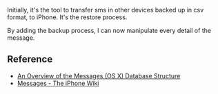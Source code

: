 Initially, it's the tool to transfer sms in other devices backed up in csv format,
to iPhone. It's the restore process.

By adding the backup process, I can now manipulate every detail of the message.

## Reference ##

- [An Overview of the Messages (OS X) Database Structure](http://joshgrochowski.com/overview-of-messages-database-structure/)
- [Messages - The iPhone Wiki](http://theiphonewiki.com/wiki/Messages)
